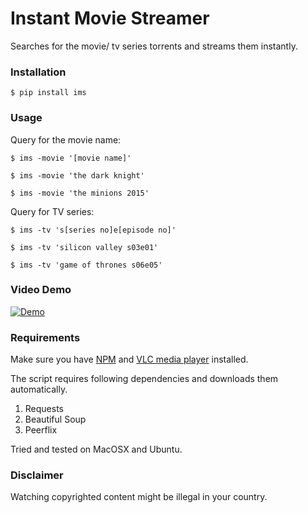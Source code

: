 # Instant Movie Streamer

Searches for the movie/ tv series torrents and streams them instantly.


### Installation
```
$ pip install ims
```

### Usage
Query for the movie name:
```
$ ims -movie '[movie name]'
```

```
$ ims -movie 'the dark knight'
```

```
$ ims -movie 'the minions 2015'
```

Query for TV series:

```
$ ims -tv 's[series no]e[episode no]'
```

```
$ ims -tv 'silicon valley s03e01'
```

```
$ ims -tv 'game of thrones s06e05'
```

### Video Demo

[![Demo](https://img.youtube.com/vi/MSNHmrg25_E/0.jpg)](https://www.youtube.com/watch?v=MSNHmrg25_E)

### Requirements

Make sure you have [NPM](https://docs.npmjs.com/getting-started/installing-node) and [VLC media player](http://www.videolan.org) installed.

The script requires following dependencies and downloads them automatically.

1. Requests
2. Beautiful Soup
3. Peerflix


Tried and tested on MacOSX and Ubuntu.

### Disclaimer

Watching copyrighted content might be illegal in your country.
